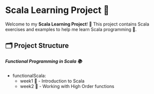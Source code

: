 # Scala Learning Project 🚀

Welcome to my **Scala Learning Project**! 🎉 This project contains Scala exercises and examples to help me learn Scala programming 🧠.

## 🗂️ Project Structure

##### **Functional Programming in Scala** 📚

- functionalScala: 
    - week1 🌱 - Introduction to Scala
    - week2 🔢 - Working with High Order functions
